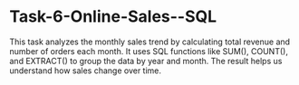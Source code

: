 # Task-6-Online-Sales--SQL
This task analyzes the monthly sales trend by calculating total revenue and number of orders each month. It uses SQL functions like SUM(), COUNT(), and EXTRACT() to group the data by year and month. The result helps us understand how sales change over time.
